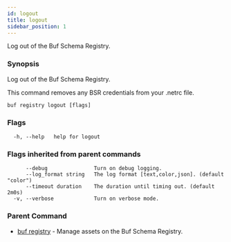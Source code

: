 ```yaml
---
id: logout
title: logout
sidebar_position: 1
---
```

Log out of the Buf Schema Registry.

### Synopsis

Log out of the Buf Schema Registry.

This command removes any BSR credentials from your .netrc file.

```
buf registry logout [flags]
```

### Flags

```
  -h, --help   help for logout
```

### Flags inherited from parent commands

```
      --debug               Turn on debug logging.
      --log_format string   The log format [text,color,json]. (default "color")
      --timeout duration    The duration until timing out. (default 2m0s)
  -v, --verbose             Turn on verbose mode.
```

### Parent Command

* [buf registry](index.md)	 - Manage assets on the Buf Schema Registry.
